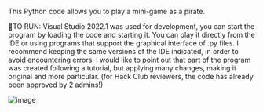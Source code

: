 This Python code allows you to play a mini-game as a pirate.

👾TO RUN:
Visual Studio 2022.1 was used for development, you can start the program by loading the code and starting it.
You can play it directly from the IDE or using programs that support the graphical interface of .py files.
I recommend keeping the same versions of the IDE indicated, in order to avoid encountering errors.
I would like to point out that part of the program was created following a tutorial, but applying many changes, making it original and more particular. (for Hack Club reviewers, the code has already been approved by 2 admins!)

![image](https://github.com/user-attachments/assets/cf6d93a0-b752-4b02-9349-93f96262a8a0)
